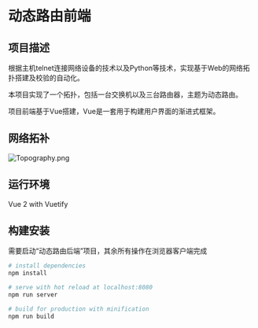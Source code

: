 # 动态路由前端

## 项目描述

根据主机telnet连接网络设备的技术以及Python等技术，实现基于Web的网络拓扑搭建及校验的自动化。

本项目实现了一个拓扑，包括一台交换机以及三台路由器，主题为动态路由。

项目前端基于Vue搭建，Vue是一套用于构建用户界面的渐进式框架。

## 网络拓补

![Topography.png](https://i.loli.net/2021/01/08/lgf3pVIZxwBGokW.png)

## 运行环境

Vue 2 with Vuetify

## 构建安装

需要启动“动态路由后端”项目，其余所有操作在浏览器客户端完成

``` bash
# install dependencies
npm install

# serve with hot reload at localhost:8080
npm run server

# build for production with minification
npm run build
```
